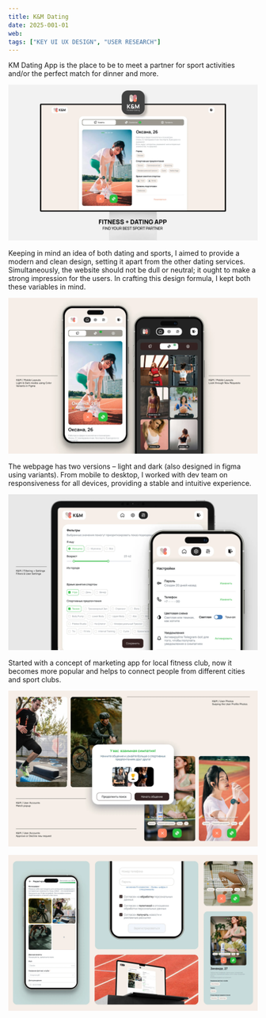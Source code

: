 ```yaml
---
title: K&M Dating
date: 2025-001-01
web:
tags: ["KEY UI UX DESIGN", "USER RESEARCH"]
---
```

KM Dating App is the place to be to meet a partner for sport activities and/or the perfect match for dinner and more. 

![km-case-1@2x](./km-case-1@2x.webp)

Keeping in mind an idea of both dating and sports, I aimed to provide a modern and clean design, setting it apart from the other dating services. Simultaneously, the website should not be dull or neutral; it ought to make a strong impression for the users. In crafting this design formula, I kept both these variables in mind.

![km-case-2@2x](./km-case-2@2x.webp)

The webpage has two versions – light and dark (also designed in figma using variants). From mobile to desktop, I worked with dev team on responsiveness for all devices, providing a stable and intuitive experience.

![km-case-3@2x](./km-case-3@2x.webp)

Started with a concept of marketing app for local fitness club, now it becomes more popular and helps to connect people from different cities and sport clubs.

![km-case-4@2x](./km-case-4@2x.webp)

![km-case-5@2x](./km-case-5@2x.webp)